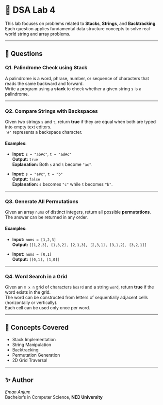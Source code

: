 # 📘 DSA Lab 4

This lab focuses on problems related to **Stacks**, **Strings**, and **Backtracking**.  
Each question applies fundamental data structure concepts to solve real-world string and array problems.

---

## 🧩 Questions

### **Q1. Palindrome Check using Stack**
A palindrome is a word, phrase, number, or sequence of characters that reads the same backward and forward.  
Write a program using a **stack** to check whether a given string `s` is a palindrome.

---

### **Q2. Compare Strings with Backspaces**
Given two strings `s` and `t`, return **true** if they are equal when both are typed into empty text editors.  
`'#'` represents a backspace character.

#### Examples:
- **Input:** `s = "ab#c"`, `t = "ad#c"`  
  **Output:** `true`  
  **Explanation:** Both `s` and `t` become `"ac"`.  

- **Input:** `s = "a#c"`, `t = "b"`  
  **Output:** `false`  
  **Explanation:** `s` becomes `"c"` while `t` becomes `"b"`.

---

### **Q3. Generate All Permutations**
Given an array `nums` of distinct integers, return all possible **permutations**.  
The answer can be returned in any order.

#### Examples:
- **Input:** `nums = [1,2,3]`  
  **Output:** `[[1,2,3], [1,3,2], [2,1,3], [2,3,1], [3,1,2], [3,2,1]]`

- **Input:** `nums = [0,1]`  
  **Output:** `[[0,1], [1,0]]`

---

### **Q4. Word Search in a Grid**
Given an `m x n` grid of characters `board` and a string `word`, return **true** if the word exists in the grid.  
The word can be constructed from letters of sequentially adjacent cells (horizontally or vertically).  
Each cell can be used only once per word.

---

## 🧠 Concepts Covered
- Stack Implementation  
- String Manipulation  
- Backtracking  
- Permutation Generation  
- 2D Grid Traversal  

---

## ✨ Author
*Eman Anjum*  
Bachelor’s in Computer Science, **NED University**
